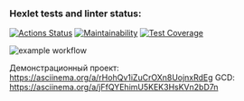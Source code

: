 ### Hexlet tests and linter status:
[![Actions Status](https://github.com/EEFIMOVA2021/java-project-lvl1/workflows/hexlet-check/badge.svg)](https://github.com/EEFIMOVA2021/java-project-lvl1/actions)
[![Maintainability](https://api.codeclimate.com/v1/badges/a99a88d28ad37a79dbf6/maintainability)](https://codeclimate.com/github/codeclimate/codeclimate/maintainability)
[![Test Coverage](https://api.codeclimate.com/v1/badges/a99a88d28ad37a79dbf6/test_coverage)](https://codeclimate.com/github/codeclimate/codeclimate/test_coverage)

![example workflow](https://github.com/EEFIMOVA2021/java-project-lvl1/.github/workflows/main.yml/badge.svg)

Демонстрационный проект: https://asciinema.org/a/rHohQv1iZuCrOXn8UojnxRdEg
GCD: https://asciinema.org/a/jFfQYEhimU5KEK3HsKVn2bD7n
